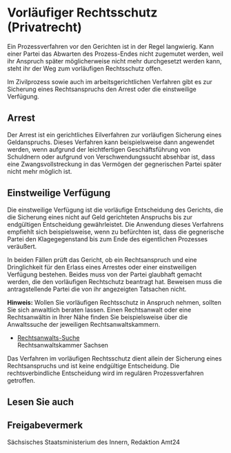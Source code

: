 # Vorläufiger Rechtsschutz (Privatrecht)

Ein Prozessverfahren vor den Gerichten ist in der Regel langwierig. Kann einer Partei das Abwarten des Prozess-Endes nicht zugemutet werden, weil ihr Anspruch später möglicherweise nicht mehr durchgesetzt werden kann, steht ihr der Weg zum vorläufigen Rechtsschutz offen.

Im Zivilprozess sowie auch im arbeitsgerichtlichen Verfahren gibt es zur Sicherung eines Rechtsanspruchs den Arrest oder die einstweilige Verfügung.

Arrest
------

Der Arrest ist ein gerichtliches Eilverfahren zur vorläufigen Sicherung eines Geldanspruchs. Dieses Verfahren kann beispielsweise dann angewendet werden, wenn aufgrund der leichtfertigen Geschäftsführung von Schuldnern oder aufgrund von Verschwendungssucht absehbar ist, dass eine Zwangsvollstreckung in das Vermögen der gegnerischen Partei später nicht mehr möglich ist.

Einstweilige Verfügung
----------------------

Die einstweilige Verfügung ist die vorläufige Entscheidung des Gerichts, die die Sicherung eines nicht auf Geld gerichteten Anspruchs bis zur endgültigen Entscheidung gewährleistet. Die Anwendung dieses Verfahrens empfiehlt sich beispielsweise, wenn zu befürchten ist, dass die gegnerische Partei den Klagegegenstand bis zum Ende des eigentlichen Prozesses veräußert.

In beiden Fällen prüft das Gericht, ob ein Rechtsanspruch und eine Dringlichkeit für den Erlass eines Arrestes oder einer einstweiligen Verfügung bestehen. Beides muss von der Partei glaubhaft gemacht werden, die den vorläufigen Rechtschutz beantragt hat. Beweisen muss die antragstellende Partei die von ihr angezeigten Tatsachen nicht.

**Hinweis:** Wollen Sie vorläufigen Rechtsschutz in Anspruch nehmen, sollten Sie sich anwaltlich beraten lassen. Einen Rechtsanwalt oder eine Rechtsanwältin in Ihrer Nähe finden Sie beispielsweise über die Anwaltssuche der jeweiligen Rechtsanwaltskammern.

* [Rechtsanwalts-Suche](http://www.rak-sachsen.de/fuer-buerger/anwaltssuche/ "Rechtsanwalt-Suchdienst")  
   Rechtsanwaltskammer Sachsen

Das Verfahren im vorläufigen Rechtsschutz dient allein der Sicherung eines Rechtsanspruchs und ist keine endgültige Entscheidung. Die rechtsverbindliche Entscheidung wird im regulären Prozessverfahren getroffen.

## Lesen Sie auch

## Freigabevermerk

Sächsisches Staatsministerium des Innern, Redaktion Amt24
